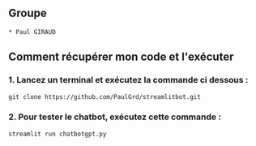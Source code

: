## Groupe
    * Paul GIRAUD

## Comment récupérer mon code et l'exécuter

###     1. Lancez un terminal et exécutez la commande ci dessous :
    git clone https://github.com/PaulGrd/streamlitbot.git

###     2. Pour tester le chatbot, exécutez cette commande :
    streamlit run chatbotgpt.py